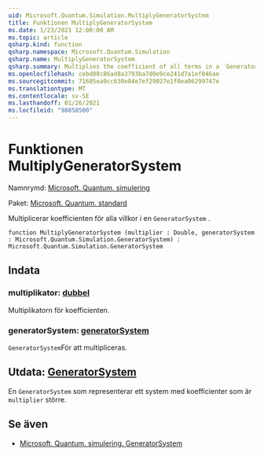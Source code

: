 ```yaml
---
uid: Microsoft.Quantum.Simulation.MultiplyGeneratorSystem
title: Funktionen MultiplyGeneratorSystem
ms.date: 1/23/2021 12:00:00 AM
ms.topic: article
qsharp.kind: function
qsharp.namespace: Microsoft.Quantum.Simulation
qsharp.name: MultiplyGeneratorSystem
qsharp.summary: Multiplies the coefficient of all terms in a `GeneratorSystem`.
ms.openlocfilehash: cebd08c86ad8a3793ba7d0e9ce241d7a1ef046ae
ms.sourcegitcommit: 71605ea9cc630e84e7ef29027e1f0ea06299747e
ms.translationtype: MT
ms.contentlocale: sv-SE
ms.lasthandoff: 01/26/2021
ms.locfileid: "98858500"
---
```

# <a name="multiplygeneratorsystem-function"></a>Funktionen MultiplyGeneratorSystem

Namnrymd: [Microsoft. Quantum. simulering](xref:Microsoft.Quantum.Simulation)

Paket: [Microsoft. Quantum. standard](https://nuget.org/packages/Microsoft.Quantum.Standard)


Multiplicerar koefficienten för alla villkor i en `GeneratorSystem` .

```qsharp
function MultiplyGeneratorSystem (multiplier : Double, generatorSystem : Microsoft.Quantum.Simulation.GeneratorSystem) : Microsoft.Quantum.Simulation.GeneratorSystem
```


## <a name="input"></a>Indata

### <a name="multiplier--double"></a>multiplikator: [dubbel](xref:microsoft.quantum.lang-ref.double)

Multiplikatorn för koefficienten.


### <a name="generatorsystem--generatorsystem"></a>generatorSystem: [generatorSystem](xref:Microsoft.Quantum.Simulation.GeneratorSystem)

`GeneratorSystem`För att multipliceras.



## <a name="output--generatorsystem"></a>Utdata: [GeneratorSystem](xref:Microsoft.Quantum.Simulation.GeneratorSystem)

En `GeneratorSystem` som representerar ett system med koefficienter som är `multiplier` större.

## <a name="see-also"></a>Se även

- [Microsoft. Quantum. simulering. GeneratorSystem](xref:Microsoft.Quantum.Simulation.GeneratorSystem)